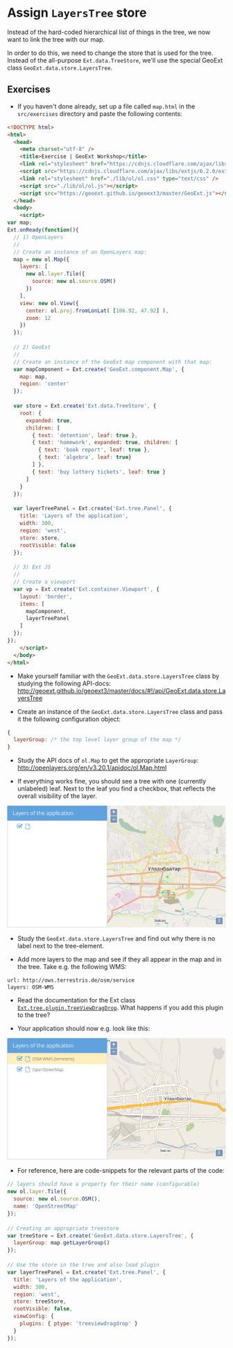 # Assign `LayersTree` store

Instead of the hard-coded hierarchical list of things in the tree, we now want to link the tree with our map.

In order to do this, we need to change the store that is used for the tree. Instead of the all-purpose `Ext.data.TreeStore`, we'll use the special GeoExt class `GeoExt.data.store.LayersTree`.


## Exercises

* If you haven't done already, set up a file called `map.html` in the `src/exercises` directory and paste the following contents:

```html
<!DOCTYPE html>
<html>
  <head>
    <meta charset="utf-8" />
    <title>Exercise | GeoExt Workshop</title>
    <link rel="stylesheet" href="https://cdnjs.cloudflare.com/ajax/libs/extjs/6.2.0/classic/theme-triton/resources/theme-triton-all.css" type="text/css" />
    <script src="https://cdnjs.cloudflare.com/ajax/libs/extjs/6.2.0/ext-all.js"></script>
    <link rel="stylesheet" href="./lib/ol/ol.css" type="text/css" />
    <script src="./lib/ol/ol.js"></script>
    <script src="https://geoext.github.io/geoext3/master/GeoExt.js"></script>
  </head>
  <body>
    <script>
var map;
Ext.onReady(function(){
  // 1) OpenLayers
  //
  // Create an instance of an OpenLayers map:
  map = new ol.Map({
    layers: [
      new ol.layer.Tile({
        source: new ol.source.OSM()
      })
    ],
    view: new ol.View({
      center: ol.proj.fromLonLat( [106.92, 47.92] ),
      zoom: 12
    })
  });

  // 2) GeoExt
  //
  // Create an instance of the GeoExt map component with that map:
  var mapComponent = Ext.create('GeoExt.component.Map', {
    map: map,
    region: 'center'
  });

  var store = Ext.create('Ext.data.TreeStore', {
    root: {
      expanded: true,
      children: [
        { text: 'detention', leaf: true },
        { text: 'homework', expanded: true, children: [
          { text: 'book report', leaf: true },
          { text: 'algebra', leaf: true}
        ] },
        { text: 'buy lottery tickets', leaf: true }
      ]
    }
  });

  var layerTreePanel = Ext.create('Ext.tree.Panel', {
    title: 'Layers of the application',
    width: 300,
    region: 'west',
    store: store,
    rootVisible: false
  });

  // 3) Ext JS
  //
  // Create a viewport
  var vp = Ext.create('Ext.container.Viewport', {
    layout: 'border',
    items: [
      mapComponent,
      layerTreePanel
    ]
  });
});
    </script>
  </body>
</html>
```

* Make yourself familiar with the `GeoExt.data.store.LayersTree` class by studying the following API-docs: http://geoext.github.io/geoext3/master/docs/#!/api/GeoExt.data.store.LayersTree

* Create an instance of the `GeoExt.data.store.LayersTree` class and pass it the following configuration object:

```js
{
  layerGroup: /* the top level layer group of the map */
}
```

* Study the API docs of `ol.Map` to get the appropriate `LayerGroup`: http://openlayers.org/en/v3.20.1/apidoc/ol.Map.html

* If everything works fine, you should see a tree with one (currently unlabeled) leaf. Next to the leaf you find a checkbox, that reflects the overall visibility of the layer.

![The working but currently unlabeled tree](unlabeled.png)

* Study the `GeoExt.data.store.LayersTree` and find out why there is no label next to the tree-element.

* Add more layers to the map and see if they all appear in the map and in the tree. Take e.g. the following WMS:

```
url: http://ows.terrestris.de/osm/service
layers: OSM-WMS
```

* Read the documentation for the Ext class [`Ext.tree.plugin.TreeViewDragDrop`](http://docs.sencha.com/extjs/6.0/6.0.0-classic/#!/api/Ext.tree.plugin.TreeViewDragDrop). What happens if you add this plugin to the tree?

* Your application should now e.g. look like this:

![The tree in the application](full-tree.png)

* For reference, here are code-snippets for the relevant parts of the code:

```js
// layers should have a property for their name (configurable)
new ol.layer.Tile({
  source: new ol.source.OSM(),
  name: 'OpenStreetMap'
});

// Creating an appropriate treestore
var treeStore = Ext.create('GeoExt.data.store.LayersTree', {
  layerGroup: map.getLayerGroup()
});

// Use the store in the tree and also load plugin
var layerTreePanel = Ext.create('Ext.tree.Panel', {
  title: 'Layers of the application',
  width: 300,
  region: 'west',
  store: treeStore,
  rootVisible: false,
  viewConfig: {
    plugins: { ptype: 'treeviewdragdrop' }
  }
});
```
